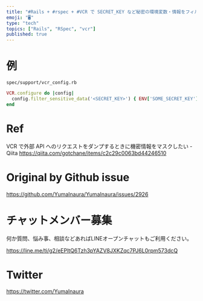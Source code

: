 ```yaml
---
title: "#Rails + #rspec + #VCR で SECRET_KEY など秘密の環境変数・情報をフィルタリングする設定"
emoji: "🖥"
type: "tech"
topics: ["Rails", "RSpec", "vcr"]
published: true
---
```


# 例

`spec/support/vcr_config.rb`

```rb
VCR.configure do |config|
  config.filter_sensitive_data('<SECRET_KEY>') { ENV['SOME_SECRET_KEY'] }
end
```

# Ref

VCR で外部 API へのリクエストをダンプするときに機密情報をマスクしたい - Qiita
https://qiita.com/gotchane/items/c2c29c0063bd44246510


# Original by Github issue

https://github.com/YumaInaura/YumaInaura/issues/2926








<!-- Update From Qiita API -->

# チャットメンバー募集


何か質問、悩み事、相談などあればLINEオープンチャットもご利用ください。

https://line.me/ti/g2/eEPltQ6Tzh3pYAZV8JXKZqc7PJ6L0rpm573dcQ





# Twitter


https://twitter.com/YumaInaura


<!-- Update From Qiita API -->


